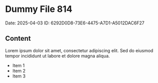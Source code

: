 # Dummy File 814

Date: 2025-04-03
ID: 6292D0D8-73E6-4475-A7D1-A5012DAC6F27

## Content

Lorem ipsum dolor sit amet, consectetur adipiscing elit.
Sed do eiusmod tempor incididunt ut labore et dolore magna aliqua.

* Item 1
* Item 2
* Item 3

